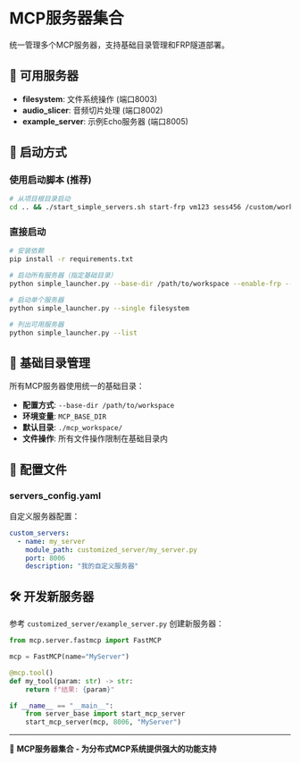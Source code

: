 # MCP服务器集合

统一管理多个MCP服务器，支持基础目录管理和FRP隧道部署。

## 🎯 可用服务器

- **filesystem**: 文件系统操作 (端口8003)
- **audio_slicer**: 音频切片处理 (端口8002)  
- **example_server**: 示例Echo服务器 (端口8005)

## 🚀 启动方式

### 使用启动脚本 (推荐)
```bash
# 从项目根目录启动
cd .. && ./start_simple_servers.sh start-frp vm123 sess456 /custom/workspace
```

### 直接启动
```bash
# 安装依赖
pip install -r requirements.txt

# 启动所有服务器（指定基础目录）
python simple_launcher.py --base-dir /path/to/workspace --enable-frp --vm-id vm123 --session-id sess456

# 启动单个服务器
python simple_launcher.py --single filesystem

# 列出可用服务器
python simple_launcher.py --list
```

## 📁 基础目录管理

所有MCP服务器使用统一的基础目录：
- **配置方式**: `--base-dir /path/to/workspace`
- **环境变量**: `MCP_BASE_DIR`
- **默认目录**: `./mcp_workspace/`
- **文件操作**: 所有文件操作限制在基础目录内

## 🔧 配置文件

### servers_config.yaml
自定义服务器配置：
```yaml
custom_servers:
  - name: my_server
    module_path: customized_server/my_server.py
    port: 8006
    description: "我的自定义服务器"
```

## 🛠️ 开发新服务器

参考 `customized_server/example_server.py` 创建新服务器：
```python
from mcp.server.fastmcp import FastMCP

mcp = FastMCP(name="MyServer")

@mcp.tool()
def my_tool(param: str) -> str:
    return f"结果: {param}"

if __name__ == "__main__":
    from server_base import start_mcp_server
    start_mcp_server(mcp, 8006, "MyServer")
```

---

🚀 **MCP服务器集合 - 为分布式MCP系统提供强大的功能支持**
